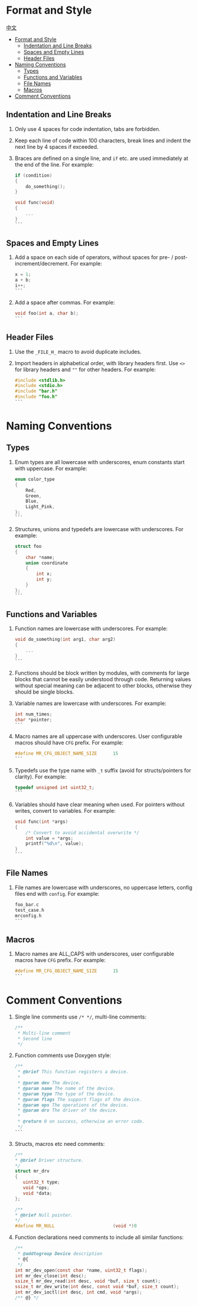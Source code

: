 # Format and Style

[中文](coding_style.md)

<!-- TOC -->
* [Format and Style](#format-and-style)
  * [Indentation and Line Breaks](#indentation-and-line-breaks)
  * [Spaces and Empty Lines](#spaces-and-empty-lines)
  * [Header Files](#header-files)
* [Naming Conventions](#naming-conventions)
  * [Types](#types)
  * [Functions and Variables](#functions-and-variables)
  * [File Names](#file-names)
  * [Macros](#macros)
* [Comment Conventions](#comment-conventions)
<!-- TOC -->

## Indentation and Line Breaks

1. Only use 4 spaces for code indentation, tabs are forbidden.
2. Keep each line of code within 100 characters, break lines and indent the next line by 4 spaces if exceeded.
3. Braces are defined on a single line, and `if` etc. are used immediately at the end of the line.
   For example:

   ````c
   if (condition)
   {
       do_something();
   }

   void func(void)
   {
       ...
   }
   ```

## Spaces and Empty Lines

1. Add a space on each side of operators, without spaces for pre- / post-increment/decrement.
   For example:

   ````c
   x = 1;
   a + b;
   i++;
   ```

2. Add a space after commas.
   For example:

   ````c
   void foo(int a, char b);
   ```

## Header Files

1. Use the `_FILE_H_` macro to avoid duplicate includes.
2. Import headers in alphabetical order, with library headers first. Use `<>` for library headers and `""` for other
   headers.
   For example:

   ````c
   #include <stdlib.h>
   #include <stdio.h>
   #include "bar.h"
   #include "foo.h"
   ```

# Naming Conventions

## Types

1. Enum types are all lowercase with underscores, enum constants start with uppercase.
   For example:

   ````c
   enum color_type
   {
       Red,
       Green,
       Blue,
       Light_Pink,
   };
   ```

2. Structures, unions and typedefs are lowercase with underscores.
   For example:

   ````c
   struct foo
   {
       char *name;
       union coordinate
       {
           int x;
           int y;
       }
   };
   ```

## Functions and Variables

1. Function names are lowercase with underscores.
   For example:

   ````c
   void do_something(int arg1, char arg2)
   {
       ...
   }
   ```

2. Functions should be block written by modules, with comments for large blocks that cannot be easily understood through
   code. Returning values without special meaning can be adjacent to other blocks, otherwise they should be single
   blocks.

3. Variable names are lowercase with underscores.
   For example:

   ````c
   int num_times;
   char *pointer;
   ```

4. Macro names are all uppercase with underscores. User configurable macros should have `CFG` prefix.
   For example:

   ````c
   #define MR_CFG_OBJECT_NAME_SIZE      15
   ```

5. Typedefs use the type name with `_t` suffix (avoid for structs/pointers for clarity).
   For example:

   ````c
   typedef unsigned int uint32_t;
   ```

6. Variables should have clear meaning when used. For pointers without writes, convert to variables.
   For example:

   ````c
   void func(int *args)
   {
       /* Convert to avoid accidental overwrite */
       int value = *args;
       printf("%d\n", value);
   }
   ```

## File Names

1. File names are lowercase with underscores, no uppercase letters, config files end with `config`.
   For example:

   ````c
   foo_bar.c
   test_case.h
   mrconfig.h
   ```

## Macros

1. Macro names are ALL_CAPS with underscores, user configurable macros have `CFG` prefix.
   For example:

   ````c
   #define MR_CFG_OBJECT_NAME_SIZE      15
   ```

# Comment Conventions

1. Single line comments use `/* */`, multi-line comments:

    ```c
    /**
     * Multi-line comment
     * Second line
     */
    ```

2. Function comments use Doxygen style:

   ````c
   /**
    * @brief This function registers a device.
    *
    * @param dev The device.
    * @param name The name of the device.
    * @param type The type of the device.
    * @param flags The support flags of the device.
    * @param ops The operations of the device.
    * @param drv The driver of the device.
    *
    * @return 0 on success, otherwise an error code.
    */
   ```

3. Structs, macros etc need comments:

    ```c
   /**
    * @brief Driver structure.
    */
   struct mr_drv
   {
       uint32_t type;                                                  /**< Device type */
       void *ops;                                                      /**< Driver operations */
       void *data;                                                     /**< Driver data */
   };

   /**
    * @brief Null pointer.
    */
   #define MR_NULL                      (void *)0
   ````

4. Function declarations need comments to include all similar functions:

   ```c
   /**
    * @addtogroup Device description
    * @{
    */
   int mr_dev_open(const char *name, uint32_t flags);
   int mr_dev_close(int desc);
   ssize_t mr_dev_read(int desc, void *buf, size_t count);
   ssize_t mr_dev_write(int desc, const void *buf, size_t count);
   int mr_dev_ioctl(int desc, int cmd, void *args);
   /** @} */
   ```

